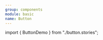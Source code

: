 ```yaml
---
group: components
module: basic
name: Button
---
```


import { ButtonDemo } from "./button.stories";

<ButtonDemo />

<Source path="src-components/basic/button.tsx" />
